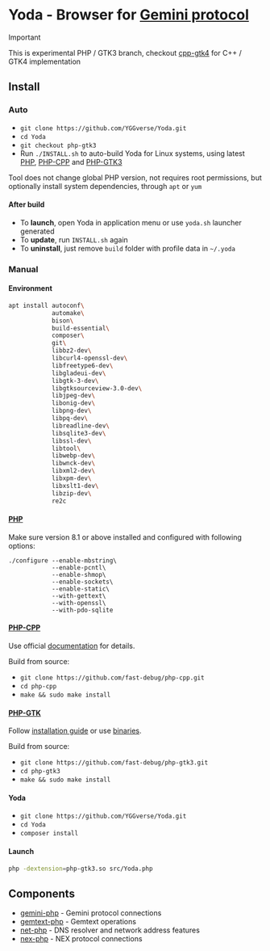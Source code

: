 # Yoda - Browser for [Gemini protocol](https://geminiprotocol.net)

> [!IMPORTANT]
> This is experimental PHP / GTK3 branch, checkout [cpp-gtk4](https://github.com/YGGverse/Yoda/tree/cpp-gtk4) for C++ / GTK4 implementation
>

## Install

### Auto

* `git clone https://github.com/YGGverse/Yoda.git`
* `cd Yoda`
* `git checkout php-gtk3`
* Run `./INSTALL.sh` to auto-build Yoda for Linux systems, using latest [PHP](https://github.com/php/php-src), [PHP-CPP](https://github.com/fast-debug/PHP-CPP) and [PHP-GTK3](https://github.com/scorninpc/php-gtk3)

Tool does not change global PHP version, not requires root permissions, but optionally install system dependencies, through `apt` or `yum`

#### After build

* To **launch**, open Yoda in application menu or use `yoda.sh` launcher generated
* To **update**, run `INSTALL.sh` again
* To **uninstall**, just remove `build` folder with profile data in `~/.yoda`

### Manual

#### Environment

``` bash
apt install autoconf\
            automake\
            bison\
            build-essential\
            composer\
            git\
            libbz2-dev\
            libcurl4-openssl-dev\
            libfreetype6-dev\
            libgladeui-dev\
            libgtk-3-dev\
            libgtksourceview-3.0-dev\
            libjpeg-dev\
            libonig-dev\
            libpng-dev\
            libpq-dev\
            libreadline-dev\
            libsqlite3-dev\
            libssl-dev\
            libtool\
            libwebp-dev\
            libwnck-dev\
            libxml2-dev\
            libxpm-dev\
            libxslt1-dev\
            libzip-dev\
            re2c
```

#### [PHP](https://github.com/php/php-src)

Make sure version 8.1 or above installed and configured with following options:

```
./configure --enable-mbstring\
            --enable-pcntl\
            --enable-shmop\
            --enable-sockets\
            --enable-static\
            --with-gettext\
            --with-openssl\
            --with-pdo-sqlite
```

#### [PHP-CPP](https://github.com/fast-debug/PHP-CPP)

Use official [documentation](https://www.php-cpp.com/documentation) for details.

Build from source:

* `git clone https://github.com/fast-debug/php-cpp.git`
* `cd php-cpp`
* `make && sudo make install`

#### [PHP-GTK](https://github.com/scorninpc/php-gtk3)

Follow [installation guide](https://github.com/scorninpc/php-gtk3#acknowledgements) or use [binaries](https://github.com/scorninpc/php-gtk3/releases).

Build from source:

* `git clone https://github.com/fast-debug/php-gtk3.git`
* `cd php-gtk3`
* `make && sudo make install`

#### Yoda

* `git clone https://github.com/YGGverse/Yoda.git`
* `cd Yoda`
* `composer install`

#### Launch

``` bash
php -dextension=php-gtk3.so src/Yoda.php
```

## Components

* [gemini-php](https://github.com/YGGverse/gemini-php) - Gemini protocol connections
* [gemtext-php](https://github.com/YGGverse/gemtext-php) - Gemtext operations
* [net-php](https://github.com/YGGverse/net-php) - DNS resolver and network address features
* [nex-php](https://github.com/YGGverse/nex-php) - NEX protocol connections